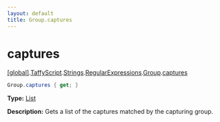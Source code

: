 ```yaml
---
layout: default
title: Group.captures
---
```


# captures

[\[global\]]({{site.baseurl}}/docs/).[TaffyScript]({{site.baseurl}}/docs/TaffyScript/).[Strings]({{site.baseurl}}/docs/TaffyScript/Strings/).[RegularExpressions]({{site.baseurl}}/docs/TaffyScript/Strings/RegularExpressions/).[Group]({{site.baseurl}}/docs/TaffyScript/Strings/RegularExpressions/Group/).[captures]({{site.baseurl}}/docs/TaffyScript/Strings/RegularExpressions/Group/captures/)

```cs
Group.captures { get; }
```

**Type:** [List]({{site.baseurl}}/docs/List)

**Description:** Gets a list of the captures matched by the capturing group.
